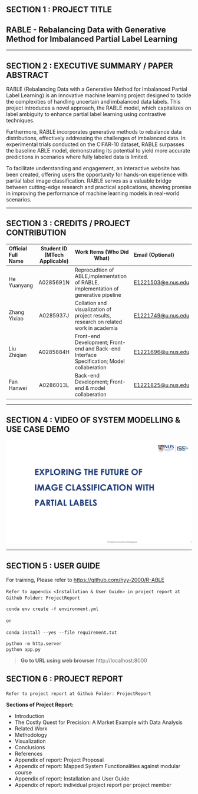 ## SECTION 1 : PROJECT TITLE
## RABLE - Rebalancing Data with Generative Method for Imbalanced Partial Label Learning

---

## SECTION 2 : EXECUTIVE SUMMARY / PAPER ABSTRACT

RABLE (Rebalancing Data with a Generative Method for Imbalanced Partial Label Learning) is an innovative machine learning project designed to tackle the complexities of handling uncertain and imbalanced data labels. This project introduces a novel approach, the RABLE model, which capitalizes on label ambiguity to enhance partial label learning using contrastive techniques.

Furthermore, RABLE incorporates generative methods to rebalance data distributions, effectively addressing the challenges of imbalanced data. In experimental trials conducted on the CIFAR-10 dataset, RABLE surpasses the baseline ABLE model, demonstrating its potential to yield more accurate predictions in scenarios where fully labeled data is limited.

To facilitate understanding and engagement, an interactive website has been created, offering users the opportunity for hands-on experience with partial label image classification. RABLE serves as a valuable bridge between cutting-edge research and practical applications, showing promise in improving the performance of machine learning models in real-world scenarios.

---

## SECTION 3 : CREDITS / PROJECT CONTRIBUTION

| Official Full Name  | Student ID (MTech Applicable)  | Work Items (Who Did What) | Email (Optional) |
| :------------ |:---------------:| ------| :-----|
| He Yuanyang | A0285691N | Reprocudtion of ABLE,implementation of RABLE, implementation of generative pipeline| E1221503@e.nus.edu |
| Zhang Yixiao | A0285937J | Collation and visualization of project results, research on related work in academia| E1221749@u.nus.edu |
| Liu Zhiqian | A0285884H | Front-end Development; Front-end and Back-end Interface Specification; Model collaberation| E1221696@u.nus.edu |
| Fan Hanwei | A0286013L | Back-end Development; Front-end & model collaberation| E1221825@u.nus.edu |

---

## SECTION 4 : VIDEO OF SYSTEM MODELLING & USE CASE DEMO

[![RABLE](video.png)](https://youtu.be/x92ZJYSoL0E)


---

## SECTION 5 : USER GUIDE

For training, Please refer to https://github.com/hyy-2000/R-ABLE

`Refer to appendix <Installation & User Guide> in project report at Github Folder: ProjectReport`

```
conda env create -f environment.yml

or

conda install --yes --file requirement.txt
```

```
python -m http.server
python app.py
```
> **Go to URL using web browser** http://localhost:8000


## SECTION 6 : PROJECT REPORT

`Refer to project report at Github Folder: ProjectReport`

**Sections of Project Report:**
- Introduction
- The Costly Quest for Precision: A Market Example with Data Analysis
- Related Work
- Methodology
- Visualization
- Conclusions
- References
- Appendix of report: Project Proposal
- Appendix of report: Mapped System Functionalities against modular course
- Appendix of report: Installation and User Guide
- Appendix of report: individual project report per project member
